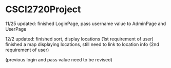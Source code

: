 # CSCI2720Project

11/25 updated: finished LoginPage, pass username value to AdminPage and UserPage 


12/2 updated: finished sort, display locations (1st requirement of user)
finished a map displaying locations, still need to link to location info (2nd requirement of user)


(previous login and pass value need to be revised)

